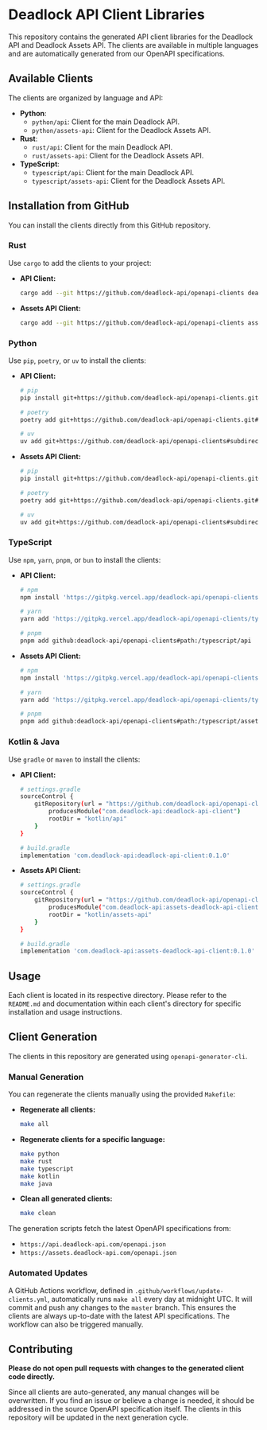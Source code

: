 # Deadlock API Client Libraries

This repository contains the generated API client libraries for the Deadlock API and Deadlock Assets API. The clients are available in multiple languages and are automatically generated from our OpenAPI specifications.

## Available Clients

The clients are organized by language and API:

-   **Python**:
    -   `python/api`: Client for the main Deadlock API.
    -   `python/assets-api`: Client for the Deadlock Assets API.
-   **Rust**:
    -   `rust/api`: Client for the main Deadlock API.
    -   `rust/assets-api`: Client for the Deadlock Assets API.
-   **TypeScript**:
    -   `typescript/api`: Client for the main Deadlock API.
    -   `typescript/assets-api`: Client for the Deadlock Assets API.

## Installation from GitHub

You can install the clients directly from this GitHub repository.

### Rust

Use `cargo` to add the clients to your project:

-   **API Client:**
    ```bash
    cargo add --git https://github.com/deadlock-api/openapi-clients deadlock-api-client
    ```
-   **Assets API Client:**
    ```bash
    cargo add --git https://github.com/deadlock-api/openapi-clients assets-deadlock-api-client
    ```

### Python

Use `pip`, `poetry`, or `uv` to install the clients:

-   **API Client:**
    ```bash
    # pip
    pip install git+https://github.com/deadlock-api/openapi-clients.git#subdirectory=python/api

    # poetry
    poetry add git+https://github.com/deadlock-api/openapi-clients.git#subdirectory=python/api

    # uv
    uv add git+https://github.com/deadlock-api/openapi-clients#subdirectory=python/api
    ```
-   **Assets API Client:**
    ```bash
    # pip
    pip install git+https://github.com/deadlock-api/openapi-clients.git#subdirectory=python/assets-api

    # poetry
    poetry add git+https://github.com/deadlock-api/openapi-clients.git#subdirectory=python/assets-api

    # uv
    uv add git+https://github.com/deadlock-api/openapi-clients#subdirectory=python/assets-api
    ```

### TypeScript

Use `npm`, `yarn`, `pnpm`, or `bun` to install the clients:

-   **API Client:**
    ```bash
    # npm
    npm install 'https://gitpkg.vercel.app/deadlock-api/openapi-clients/typescript/api?master'

    # yarn
    yarn add 'https://gitpkg.vercel.app/deadlock-api/openapi-clients/typescript/api?master'

    # pnpm
    pnpm add github:deadlock-api/openapi-clients#path:/typescript/api
    ```
-   **Assets API Client:**
    ```bash
    # npm
    npm install 'https://gitpkg.vercel.app/deadlock-api/openapi-clients/typescript/assets-api?master'

    # yarn
    yarn add 'https://gitpkg.vercel.app/deadlock-api/openapi-clients/typescript/assets-api?master'

    # pnpm
    pnpm add github:deadlock-api/openapi-clients#path:/typescript/assets-api
    ```

### Kotlin & Java

Use `gradle` or `maven` to install the clients:

-   **API Client:**
    ```bash
    # settings.gradle
    sourceControl {
        gitRepository(url = "https://github.com/deadlock-api/openapi-clients") {
            producesModule("com.deadlock-api:deadlock-api-client")
            rootDir = "kotlin/api"
        }
    }
    
    # build.gradle
    implementation 'com.deadlock-api:deadlock-api-client:0.1.0'
    ```
    
-   **Assets API Client:**
    ```bash
    # settings.gradle
    sourceControl {
        gitRepository(url = "https://github.com/deadlock-api/openapi-clients") {
            producesModule("com.deadlock-api:assets-deadlock-api-client")
            rootDir = "kotlin/assets-api"
        }
    }
    
    # build.gradle
    implementation 'com.deadlock-api:assets-deadlock-api-client:0.1.0'
    ```

## Usage

Each client is located in its respective directory. Please refer to the `README.md` and documentation within each client's directory for specific installation and usage instructions.

## Client Generation

The clients in this repository are generated using `openapi-generator-cli`.

### Manual Generation

You can regenerate the clients manually using the provided `Makefile`:

-   **Regenerate all clients:**
    ```bash
    make all
    ```

-   **Regenerate clients for a specific language:**
    ```bash
    make python
    make rust
    make typescript
    make kotlin
    make java
    ```

-   **Clean all generated clients:**
    ```bash
    make clean
    ```

The generation scripts fetch the latest OpenAPI specifications from:
-   `https://api.deadlock-api.com/openapi.json`
-   `https://assets.deadlock-api.com/openapi.json`

### Automated Updates

A GitHub Actions workflow, defined in `.github/workflows/update-clients.yml`, automatically runs `make all` every day at midnight UTC. It will commit and push any changes to the `master` branch. This ensures the clients are always up-to-date with the latest API specifications. The workflow can also be triggered manually.

## Contributing

**Please do not open pull requests with changes to the generated client code directly.**

Since all clients are auto-generated, any manual changes will be overwritten. If you find an issue or believe a change is needed, it should be addressed in the source OpenAPI specification itself. The clients in this repository will be updated in the next generation cycle.
